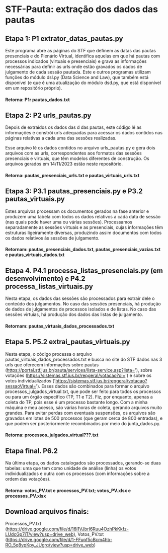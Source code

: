 # STF-Pauta: extração dos dados das pautas

## Etapa 1: P1 extrator_datas_pautas.py

Este programa abre as páginas do STF que definem as datas das pautas presenciais e do Plenário Virtual, identifica aquelas em que há pautas com processos indicados (virtuais e presenciais) e grava as informações necessárias para definir as urls onde estão gravados os dados de julgamento de cada sessão pautada.
Este e outros programas utilizam funções do módulo dsl.py (Data Science and Law), que também está disponível (e que é uma atualização do módulo dsd.py, que está disponível em um repositório próprio).
#### Retorna: P1r pautas_dados.txt

## Etapa 2: P2 urls_pautas.py

Depois de extraídos os dados das d das pautas, este código lê as informações e constrói urls adequadas para acessar os dados contidos nas páginas relativas a cada uma das sessões realizadas.

Esse arquivo lê os dados contidos no arquivo urls_pautas.py e gera dois arquivos com as urls, correspondentes aos formatos das sessões presenciais e virtuais, que têm modelos diferentes de construção.
Os arquivos gerados em 14/11/2023 estão neste repositório.
#### Retorna: pautas_presenciais_urls.txt e pautas_virtuais_urls.txt

## Etapa 3: P3.1 pautas_presenciais.py e P3.2 pautas_virtuais.py
Estes arquivos processam os documentos gerados na fase anterior e produzem uma tabela com todos os dados relativos a cada data de sessão (nas quais pode haver uma ou várias sessões).
Processamos separadamente as sessões virtuais e as presenciais, cujas informações têm estruturas ligeiramente diversas, produzindo assim documentos com todos os dados relativos às sessões de julgamento.
#### Retornam: pautas_presenciais_dados.txt, pautas_presenciais_vazias.txt e pautas_virtuais_dados.txt

## Etapa 4. P4.1 processa_listas_presenciais.py (em desenvolvimento) e P4.2 processa_listas_virtuais.py
Nesta etapa, os dados das sessões são processados para extrair dele o conteúdo dos julgamentos.
No caso das sessões presenciais, há produção de dados de julgamentos de processos isolados e de listas.
No caso das sessões virtuias, há produção dos dados das listas de julgamento.
#### Retornam: pautas_virtuais_dados_processados.txt

## Etapa 5. P5.2 extrai_pautas_virtuais.py
Nesta etapa, o código processa o arquivo pautas_virtuais_dados_processados.txt e busca no site do STF dados nas 3 urls que oferecem informações sobre pautas (https://portal.stf.jus.br/pauta/services/lista-service.asp?lista='), sobre votações (https://sistemas.stf.jus.br/repgeral/votacao?oi=') e sobre os votos individualizados ('https://sistemas.stf.jus.br/repgeral/votacao?sessaoVirtual=').
Esses dados são combinados para formar o arquivo processos_julgados_virtual.txt, que pode ser feito para todos os processos ou para um órgão específico (TP, T1 e T2).
Fiz, por enquanto, apenas a coleta do TP, pois esse é um processo bastante longo. Com a minha máquina e meu acesso, sáo várias horas de coleta, gerando arquivos muito grandes. Para evitar perdas com eventuais suspensões, os arquivos são gravados em lotes de 500 processos (que geram cerca de 800 entradas), e que podem ser posteriormente recombinados por meio do junta_dados.py.
#### Retorna: processos_julgados_virtual???.txt

## Etapa final. P6.2
Na última etapa, os dados catalogados são processados, gerando-se duas tabelas: uma que tem como unidade de análise (linha) os votos individualizados e outra com os processos (com informações sobre a ordem das votações).
#### Retorna: votos_PV.txt e processos_PV.txt; votos_PV.xlsx e processos_PV.xlsx

## Download arquivos finais: 
Processos_PV.txt (https://drive.google.com/file/d/16i1VJbrI6Ruu4OzhPkKkfz-LUdcGp7iT/view?usp=drive_web), 
Votos_PV.txt (https://drive.google.com/file/d/1-FFupf5cBcm4hb-RO_5q8vpKpy_JUgrq/view?usp=drive_web)
